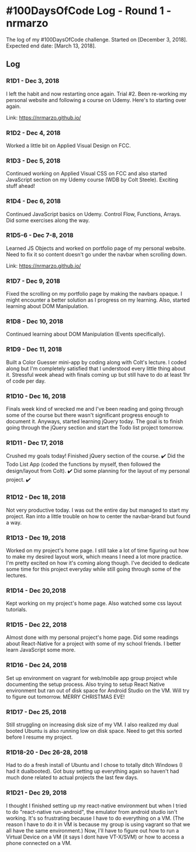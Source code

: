 # #100DaysOfCode Log - Round 1 - nrmarzo

The log of my #100DaysOfCode challenge. Started on [December 3, 2018]. Expected end date: [March 13, 2018]. 

## Log

### R1D1 - Dec 3, 2018
I left the habit and now restarting once again. Trial #2. Been re-working my personal website and following a course on Udemy. Here's to starting over again. 

Link: https://nrmarzo.github.io/ 

### R1D2 - Dec 4, 2018
Worked a little bit on Applied Visual Design on FCC.

### R1D3 - Dec 5, 2018
Continued working on Applied Visual CSS on FCC and also started JavaScript section on my Udemy course (WDB by Colt Steele). Exciting stuff ahead!

### R1D4 - Dec 6, 2018
Continued JavaScript basics on Udemy. Control Flow, Functions, Arrays. Did some exercises along the way.

### R1D5-6 - Dec 7-8, 2018
Learned JS Objects and worked on portfolio page of my personal website. Need to fix it so content doesn't go under the navbar when scrolling down. 

Link: https://nrmarzo.github.io/ 

### R1D7 - Dec 9, 2018
Fixed the scrolling on my portfolio page by making the navbars opaque. I might encounter a better solution as I progress on my learning. Also, started learning about DOM Manipulation.

### R1D8 - Dec 10, 2018
Continued learning about DOM Manipulation (Events specifically). 

### R1D9 - Dec 11, 2018
Built a Color Guesser mini-app by coding along with Colt's lecture. I coded along but I'm completely satisfied that I understood every little thing about it. Stressful week ahead with finals coming up but still have to do at least 1hr of code per day.

### R1D10 - Dec 16, 2018
Finals week kind of wrecked me and I've been reading and going through some of the course but there wasn't significant progress enough to document it. Anyways, started learning jQuery today. The goal is to finish going through the jQuery section and start the Todo list project tomorrow.

### R1D11 - Dec 17, 2018
Crushed my goals today!
Finished jQuery section of the course. ✔️
Did the Todo List App (coded the functions by myself, then followed the design/layout from Colt). ✔️
Did some planning for the layout of my personal project. ✔️

### R1D12 - Dec 18, 2018
Not very productive today. I was out the entire day but managed to start my project. Ran into a little trouble on how to center the navbar-brand but found a way.

### R1D13 - Dec 19, 2018
Worked on my project's home page. I still take a lot of time figuring out how to make my desired layout work, which means I need a lot more practice. I'm pretty excited on how it's coming along though. I've decided to dedicate some time for this project everyday while still going through some of the lectures. 

### R1D14 - Dec 20,2018
Kept working on my project's home page. Also  watched some css layout tutorials.

### R1D15 - Dec 22, 2018
Almost done with my personal project's home page. Did some readings about React-Native for a project with some of my school friends. I better learn JavaScript some more.

### R1D16 - Dec 24, 2018
Set up environment on vagrant for web/mobile app group project while documenting the setup process. Also trying to setup React Native environment but ran out of disk space for Android Studio on the VM. Will try to figure out tomorrow. MERRY CHRISTMAS EVE! 

### R1D17 - Dec 25, 2018
Still struggling on increasing disk size of my VM. I also realized my dual booted Ubuntu is also running low on disk space. Need to get this sorted before I resume my project. 

### R1D18-20 - Dec 26-28, 2018
Had to do a fresh install of Ubuntu and I chose to totally ditch Windows (I had it dualbooted). Got busy setting up everything again so haven't had much done related to actual projects the last few days.

### R1D21 - Dec 29, 2018
I thought I finished setting up my react-native environment but when I tried to do "react-native run-android", the emulator from android studio isn't working. It's so frustrating because I have to do everything on a VM. (The reason I have to do it in VM is because my group is using vagrant so that we all have the same environment.) Now, I'll have to figure out how to run a Virtual Device on a VM (it says I dont have VT-X/SVM) or how to access a phone connected on a VM.


